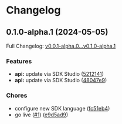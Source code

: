 # Changelog

## 0.1.0-alpha.1 (2024-05-05)

Full Changelog: [v0.0.1-alpha.0...v0.1.0-alpha.1](https://github.com/FarquestSocial/farquest-go/compare/v0.0.1-alpha.0...v0.1.0-alpha.1)

### Features

* **api:** update via SDK Studio ([5212141](https://github.com/FarquestSocial/farquest-go/commit/52121413319a7036a1c3cd5d9b72896945afe8a4))
* **api:** update via SDK Studio ([48047e9](https://github.com/FarquestSocial/farquest-go/commit/48047e92b0422d579f87251f04768f9d408c168e))


### Chores

* configure new SDK language ([fc51eb4](https://github.com/FarquestSocial/farquest-go/commit/fc51eb4b57186a89a73873982653e557d5b50999))
* go live ([#1](https://github.com/FarquestSocial/farquest-go/issues/1)) ([e9d5ad9](https://github.com/FarquestSocial/farquest-go/commit/e9d5ad98af07bee7b8451ede98d99cd22eea07a8))
